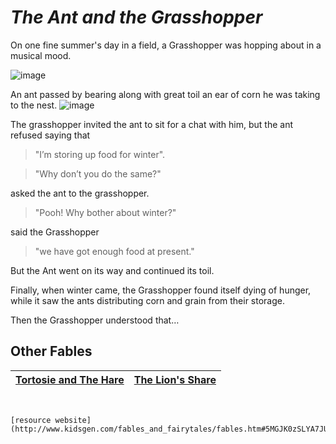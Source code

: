 
            

# _The Ant and the Grasshopper_

On one fine summer's day in a field, a Grasshopper was hopping about in a musical mood. 

![image](http://www.kidsgen.com/fables_and_fairytales/images/grasshopper.gif)

An ant passed by bearing along with great toil an ear of corn he was taking to the nest.
![image](http://www.kidsgen.com/fables_and_fairytales/images/ant.gif)



The grasshopper invited the ant to sit for a chat with him, but the ant refused saying that 
> "I’m storing up food for winter".

> "Why don’t you do the same?" 

   asked the ant to the grasshopper.

>"Pooh! Why bother about winter?" 

said the Grasshopper

> "we have got enough food at present." 

But the Ant went on its way and continued its toil.

Finally, when winter came, the Grasshopper found itself dying of hunger, while it saw the ants distributing corn and grain from their storage.

Then the Grasshopper understood that…














## Other Fables

[Tortosie and The Hare](http://www.kidsgen.com/fables_and_fairytales/tortoise_and_the_hare.htm)|[The Lion's Share](http://www.kidsgen.com/fables_and_fairytales/the_lions_share.htm)
---|---






















```


[resource website](http://www.kidsgen.com/fables_and_fairytales/fables.htm#5MGJK0zSLYA7JUW8.99)

